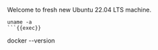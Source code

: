 Welcome to fresh new Ubuntu 22.04 LTS machine.

```
uname -a
```{{exec}}
```
docker --version
```{{exec}}
